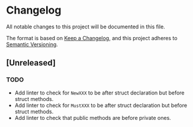 # Changelog

All notable changes to this project will be documented in this file.

The format is based on [Keep a Changelog](https://keepachangelog.com/en/1.1.0/),
and this project adheres to [Semantic Versioning](https://semver.org/spec/v2.0.0.html).

## [Unreleased]

### TODO

- Add linter to check for `NewXXX` to be after struct declaration but before struct methods.
- Add linter to check for `MustXXX` to be after struct declaration but before struct methods.
- Add linter to check that public methods are before private ones.